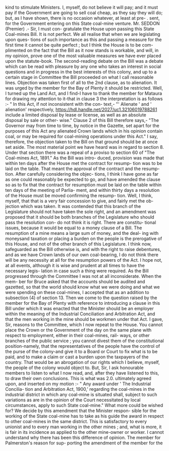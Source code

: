kind to stimulate Ministers. I, myself, do not believe it will pay; and it must pay if the Government are going to sell coal cheap, as they say they will do; but, as I have shown, there is no occasion whatever, at least at pre- . sent, for the Government entering on this State coal-mine venture. Mr. SEDDON (Premier) .- Sir, I must con- gratulate the House upon passing this State Coal-mines Bill. It is not perfect. We all realise that when we are legislating upon ques- tions of such importance as this and passing a measure for the first time it cannot be quite perfect ; but I think the House is to be com- plimented on the fact that the Bill as it now stands is workable, and will, in my opinion, prove one of the most valuable measures we have ever placed upon the statute-book. The second-reading debate on the Bill was a debate which can be read with pleasure by any one who takes an interest in social questions and in progress in the best interests of this colony, and up to a certain stage in Committee the Bill proceeded on what I call reasonable lines. Objection was taken first of all to the 2nd clause, as to alienation. It was urged by the member for the Bay of Plenty it should be restricted. Well, I turned up the Land Act, and I find-I have to thank the member for Mataura for drawing my attention to it-that in clause 3 the interpretation is as follows :- " In this Act, if not inconsistent with the con- text,- "' Alienate ' and ' alienation' respectively, https://hdl.handle.net/2027/uc1.32106019788261 include a limited disposal by lease or license, as well as an absolute disposal by sale or other- wise." Clause 2 of this Bill therefore says,- "The Governor may from time to time, by notice in the Gazette, set apart for the purposes of this Act any alienated Crown lands which in his opinion contain coal, or may be required for coal-mining operations under this Act." I say, therefore, the objection taken to the Bill on that ground should be at once set aside. The most material point we have heard was in regard to section 8. Under that section there was a repeal of a proviso to section 60 of "The Coal-mines Act, 1891." As the Bill was intro- duced, provision was made that within ten days after the House met the contract for resump- tion was to be laid on the table. That meant the approval of the contract and the resump- tion. After carefully considering the objec- tions, I think I have gone as far as one could reasonably be expected to go, and have amended the clause so as to fix that the contract for resumption must be laid on the table within ten days of the meeting of Parlia- ment, and within thirty days a resolution of the House must be moved confirming the resump- tion. Well, I think, myself, that that is a very fair concession to give, and fairly met the ob- jection which was taken. It was contended that this branch of the Legislature should not have taken the sole right, and an amendment was proposed that it should be both branches of the Legislature who should pass the resolution con- do not think it is right. There are constitu- tional issues, because it would be equal to a money clause of a Bill. The resumption of a mine means a large sum of money, and the deal- ing with moneysand taxation or placing a burden on the people is the prerogative of this House, and not of the other branch of this Legislature. I think now, safeguarded as the Bill otherwise is, and with the right to raise debentures, and as we have Crown lands of our own coal-bearing, I do not think there will be any necessity at all for the resumption powers of the Act. I hope not, at all events, although it is wise and prudent at all times to have the necessary legis- lation in case such a thing were required. As the Bill progressed through the Committee I was not at all inconsiderate. When the mem- ber for Bruce asked that the accounts should be audited and gazetted, so that the world should know what we were doing and what we were spending on these coal-mines, I accepted that as an addition to subsection (4) of section 13. Then we come to the question raised by the member for the Bay of Plenty with reference to introducing a clause in this Bill under which it was enacted that the Minister should be an employer within the meaning of the Industrial Conciliation and Arbitration Act, and that the men working in the mine should be workmen under that Act. I gave, Sir, reasons to the Committee, which I now repeat to the House. You cannot place the Crown or the Government of the day on the same plane with respect to employment, either in their coal-mines, rail- ways, or other branches of the public service ; you cannot divest them of the constitutional position-namely, that the representatives of the people have the control of the purse of the colony-and give it to a Board or Court to fix what is to be paid, and to make a claim or cast a burden upon the taxpayers of the country. That would be an abrogation of our rights which I believe, myself, the people of the colony would object to. But, Sir, I ask honourable members to listen to what I now read, and, after they have listened to this, to draw their own conclusions. This is what was 2.0. ultimately agreed upon, and inserted on my motion :- " Any award under ' The Industrial Concilia- tion and Arbitration Act, 1900,' regarding the coal-mines in the industrial district in which any coal-mine is situated shall, subject to such variations as are in the opinion of the Court necessitated by local circumstances, apply to such State coal-mine." What more could be wished for? We decide by this amendment that the Minister respon- sible for the working of the State coal-mine has to take as his guide the award in respect to other coal-mines in the same district. This is satisfactory to every unionist and to every man working in the other mines ; and, what is more, it is fair in its incidence as applied to the other mine-owner or worker. I cannot understand why there has been this difference of opinion. The member for Palmerston's reason for sup- porting the amendment of the member for the 